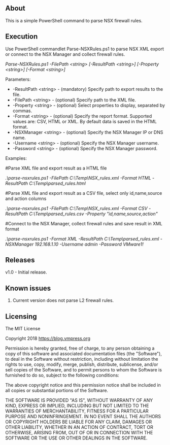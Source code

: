 **About**
--------
This is a simple PowerShell command to parse NSX firewall rules.

**Execution**
--------
Use PowerShell commandlet Parse-NSXRules.ps1 to parse NSX XML export or connect to the NSX Manager and collect firewall rules.

_Parse-NSXRules.ps1 -FilePath \<string\> [-ResultPath \<string\>] [-Property \<string\>] [-Format \<string\>]_

Parameters:
-  -ResultPath \<string\> - (mandatory) Specify path to export results to the file.
-  -FilePath \<string\>   - (optional) Specify path to the XML file.
-  -Property \<string\>   - (optional) Select properties to display, separated by commas.
-  -Format \<string\>     - (optional) Specify the report format. Supported values are: CSV, HTML or XML. By default data is saved in the HTML format.
-  -NSXManager \<string\> - (optional) Specify the NSX Manager IP or DNS name.
-  -Username \<string\>   - (optional) Specify the NSX Manager username.
-  -Password \<string\>   - (optional) Specify the NSX Manager password.

Examples:

  #Parse XML file and export result as a HTML file
  
  _.\parse-nsxrules.ps1 -FilePath C:\Temp\NSX_rules.xml -Format HTML -ResultPath C:\Temp\parsed_rules.html_
  
  #Parse XML file and export result as a CSV file, select only id,name,source and action columns
  
  _.\parse-nsxrules.ps1 -FilePath C:\Temp\NSX_rules.xml -Format CSV -ResultPath C:\Temp\parsed_rules.csv -Property "id,name,source,action"_

  #Connect to the NSX Manager, collect firewall rules and save result in XML format
  
  _.\parse-nsxrules.ps1 -Format XML -ResultPath C:\Temp\parsed_rules.xml -NSXManager 192.168.1.10 -Username admin -Password VMware1!_

**Releases**
--------

v1.0 - Initial release.

**Known issues**
--------
1. Current version does not parse L2 firewall rules.

**Licensing**
-------
The MIT License

Copyright 2018 https://blog.vmpress.org

Permission is hereby granted, free of charge, to any person obtaining a copy of this software and associated documentation files (the "Software"), to deal in the Software without restriction, including without limitation the rights to use, copy, modify, merge, publish, distribute, sublicense, and/or sell copies of the Software, and to permit persons to whom the Software is furnished to do so, subject to the following conditions:

The above copyright notice and this permission notice shall be included in all copies or substantial portions of the Software.

THE SOFTWARE IS PROVIDED "AS IS", WITHOUT WARRANTY OF ANY KIND, EXPRESS OR IMPLIED, INCLUDING BUT NOT LIMITED TO THE WARRANTIES OF MERCHANTABILITY, FITNESS FOR A PARTICULAR PURPOSE AND NONINFRINGEMENT. IN NO EVENT SHALL THE AUTHORS OR COPYRIGHT HOLDERS BE LIABLE FOR ANY CLAIM, DAMAGES OR OTHER LIABILITY, WHETHER IN AN ACTION OF CONTRACT, TORT OR OTHERWISE, ARISING FROM, OUT OF OR IN CONNECTION WITH THE SOFTWARE OR THE USE OR OTHER DEALINGS IN THE SOFTWARE.
